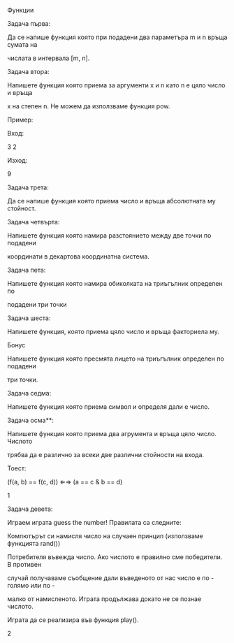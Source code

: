 ﻿

Функции

Задача първа:

Да се напише функция която при подадени два параметъра m и n връща сумата на

числата в интервала [m, n].

Задача втора:

Напишете функция която приема за аргументи х и n като n e цяло число и връща

х на степен n. Не можем да използваме функция pow.

Пример:

Вход:

3 2

Изход:

9

Задача трета:

Да се напише функция която приема число и връща абсолютната му стойност.

Задача четвърта:

Напишете функция която намира разстоянието между две точки по подадени

координати в декартова координатна система.

Задача пета:

Напишете функция която намира обиколката на триъгълник определен по

подадени три точки

Задача шеста:

Напишете функция, която приема цяло число и връща факториела му.

Бонус

Напишете функция която пресмята лицето на триъгълник определен по подадени

три точки.

Задача седма:

Напишете функция която приема символ и определя дали е число.

Задача осма\*\*:

Напишете функция която приема два агрумента и връща цяло число. Числото

трябва да е различно за всеки две различни стойности на входа.

Тоест:

(f(a, b) == f(c, d)) ⇐⇒ (a == c & b == d)

1





Задача девета:

Играем играта guess the number! Правилата са следните:

Компютърът си намисля число на случаен принцип (използваме функцията rand())

Потребителя въвежда число. Ако числото е правилно сме победители. В противен

случай получаваме съобщение дали въведеното от нас число е по - голямо или по -

малко от намисленото. Играта продължава докато не се познае числото.

Играта да се реализира във функция play().

2



